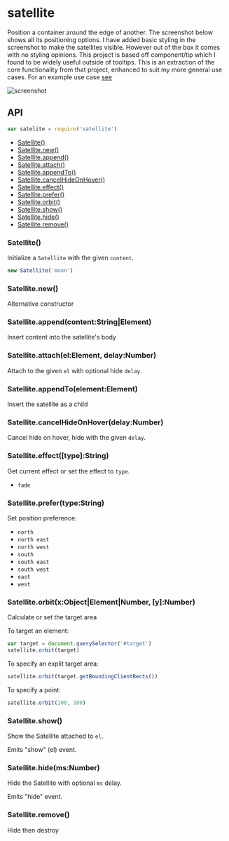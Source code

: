 # satellite

Position a container around the edge of another. The screenshot below shows all its positioning options. I have added basic styling in the screenshot to make the satellites visible. However out of the box it comes with no styling opinions. This project is based off component/tip which I found to be widely useful outside of tooltips. This is an extraction of the core functionality from that project, enhanced to suit my more general use cases. For an example use case [see](jkroso.github.com/contextmenu)

![screenshot](https://raw.github.com/jkroso/satellite/master/Screenshot.png)

## API

```javascript
var satelite = require('satellite')
```
  - [Satellite()](#satellite)
  - [Satellite.new()](#satellitenew)
  - [Satellite.append()](#satelliteappendcontentstringelement)
  - [Satellite.attach()](#satelliteattachelelementdelaynumber)
  - [Satellite.appendTo()](#satelliteappendtoelementelement)
  - [Satellite.cancelHideOnHover()](#satellitecancelhideonhoverdelaynumber)
  - [Satellite.effect()](#satelliteeffecttypestring)
  - [Satellite.prefer()](#satelliteprefertypestring)
  - [Satellite.orbit()](#satelliteorbitxobjectelementnumberynumber)
  - [Satellite.show()](#satelliteshow)
  - [Satellite.hide()](#satellitehidemsnumber)
  - [Satellite.remove()](#satelliteremove)

### Satellite()

  Initialize a `Satellite` with the given `content`.
  
```js
new Satellite('moon')
```

### Satellite.new()

  Alternative constructor

### Satellite.append(content:String|Element)

  Insert content into the satellite's body

### Satellite.attach(el:Element, delay:Number)

  Attach to the given `el` with optional hide `delay`.

### Satellite.appendTo(element:Element)

  Insert the satellite as a child

### Satellite.cancelHideOnHover(delay:Number)

  Cancel hide on hover, hide with the given `delay`.

### Satellite.effect([type]:String)

  Get current effect or set the effect to `type`.
  
   - `fade`

### Satellite.prefer(type:String)

  Set position preference:
  
   - `north`
   - `north east`
   - `north west`
   - `south`
   - `south east`
   - `south west`
   - `east`
   - `west`

### Satellite.orbit(x:Object|Element|Number, [y]:Number)

  Calculate or set the target area
  
  To target an element:
```js
var target = document.querySelector('#target')
satellite.orbit(target)
```

    
  To specify an explit target area:
```js
satellite.orbit(target.getBoundingClientRects())
```

    
  To specify a point:
```js
satellite.orbit(100, 100)
```

### Satellite.show()

  Show the Satellite attached to `el`.
  
  Emits "show" (el) event.

### Satellite.hide(ms:Number)

  Hide the Satellite with optional `ms` delay.
  
  Emits "hide" event.

### Satellite.remove()

  Hide then destroy
